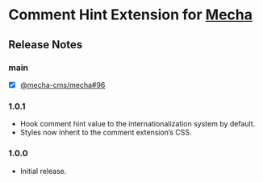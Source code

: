 Comment Hint Extension for [Mecha](https://github.com/mecha-cms/mecha)
======================================================================

Release Notes
-------------

### main

 - [x] [@mecha-cms/mecha#96](https://github.com/mecha-cms/mecha/issues/96)

### 1.0.1

 - Hook comment hint value to the internationalization system by default.
 - Styles now inherit to the comment extension&rsquo;s CSS.

### 1.0.0

 - Initial release.

